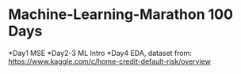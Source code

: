 # Machine-Learning-Marathon 100 Days
*Day1 MSE
*Day2-3 ML Intro
*Day4 EDA, dataset from: https://www.kaggle.com/c/home-credit-default-risk/overview
